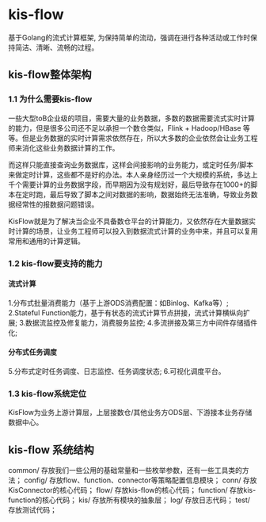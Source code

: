 # kis-flow

基于Golang的流式计算框架, 为保持简单的流动，强调在进行各种活动或工作时保持简洁、清晰、流畅的过程。

## kis-flow整体架构

### 1.1 为什么需要kis-flow

一些大型toB企业级的项目，需要大量的业务数据，多数的数据需要流式实时计算的能力，但是很多公司还不足以承担一个数仓类似，Flink + Hadoop/HBase 等等。但是业务数据的实时计算需求依然存在，所以大多数的企业依然会让业务工程师来消化这些业务数据计算的工作。

而这样只能直接查询业务数据库，这样会间接影响的业务能力，或定时任务/脚本来做定时计算，这些都不是好的办法。本人亲身经历过一个大规模的系统，多达上千个需要计算的业务数据字段，而早期因为没有规划好，最后导致存在1000+的脚本在定时跑，最后导致了脚本之间对数据的影响，数据始终无法准确，导致业务数据经常性的报数据问题错误。

KisFlow就是为了解决当企业不具备数仓平台的计算能力，又依然存在大量数据实时计算的场景，让业务工程师可以投入到数据流式计算的业务中来，并且可以复用常用和通用的计算逻辑。

### 1.2 kis-flow要支持的能力

#### 流式计算

1.分布式批量消费能力（基于上游ODS消费配置：如Binlog、Kafka等）;
2.Stateful Function能力，基于有状态的流式计算节点拼接，流式计算横纵向扩展;
3.数据流监控及修复能力，消费服务监控;
4.多流拼接及第三方中间件存储插件化;

#### 分布式任务调度

5.分布式定时任务调度、日志监控、任务调度状态;
6.可视化调度平台。

### 1.3 kis-flow系统定位

KisFlow为业务上游计算层，上层接数仓/其他业务方ODS层、下游接本业务存储数据中心。

## kis-flow 系统结构

common/ 存放我们一些公用的基础常量和一些枚举参数，还有一些工具类的方法；
config/ 存放flow、function、connector等策略配置信息模块；
conn/ 存放KisConnector的核心代码；
flow/ 存放kis-flow的核心代码；
function/ 存放kis-function的核心代码；
kis/ 存放所有模块的抽象层；
log/ 存放日志代码；
test/ 存放测试代码；

